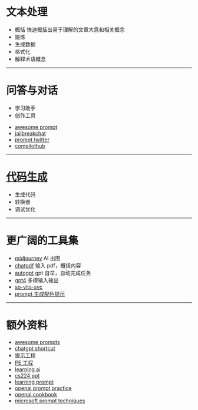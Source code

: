 # 文本处理

<v-clicks>

* 概括
  快速概括出易于理解的文章大意和相关概念
* 提炼
* 生成数据
* 格式化
* 解释术语概念

</v-clicks>

---

# 问答与对话

* 学习助手
* 创作工具

<v-clicks>

* [awesome prompt](https://github.com/f/awesome-chatgpt-prompts)
* [jailbreakchat](https://www.jailbreakchat.com/)
* [prompt twitter](https://bytedance.feishu.cn/sheets/C9Fas0jnah8fPjtAuHocs941nCd?sheet=qA4Cjq)
* [compilothub](https://app.copilothub.ai/copilots)

</v-clicks>

---

# [代码生成](https://learnprompting.org/docs/basic_applications/coding_assistance)

* 生成代码
* 转换器
* 调试优化

---



# 更广阔的工具集
* [midjourney](https://www.midjourney.com/) AI 出图
* [chatpdf](https://www.chatpdf.com/) 输入 pdf，概括内容
* [autogpt](https://autogpt.net/) gpt 自举，自动完成任务
* [gpt4](https://openai.com/product/gpt-4) 多模输入输出
* [so-vits-svc](https://github.com/svc-develop-team/so-vits-svc)
* [prompt 生成配色提示](https://colorpalette-ai.com/)

----

# 额外资料
* [awesome prompts](https://prompts.chat/)
* [chatgpt shortcut](https://www.aishort.top/)
* [提示工程](https://www.promptingguide.ai/zh)
* [PE 工程](https://learningprompt.wiki/docs/chatGPT/tutorial-basics/%E5%9F%BA%E6%9C%AC%E4%BD%BF%E7%94%A8%E5%9C%BA%E6%99%AF%20&%20%E4%BD%BF%E7%94%A8%E6%8A%80%E5%B7%A7/scenario-1-ask-questions)
* [learning ai](https://learn.deeplearning.ai/chatgpt-prompt-eng)
* [cs224 ppt](http://web.stanford.edu/class/cs224n/slides/cs224n-2023-lecture11-prompting-rlhf.pdf)
* [learning prompt](https://learnprompting.org/)
* [openai prompt practice](https://help.openai.com/en/articles/6654000-best-practices-for-prompt-engineering-with-openai-api)
* [openai cookbook](https://github.com/openai/openai-cookbook/)
* [microsoft prompt techniques](https://learn.microsoft.com/en-us/azure/cognitive-services/openai/concepts/advanced-prompt-engineering?pivots=programming-language-chat-completions)


